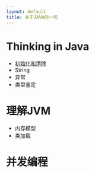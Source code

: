 ```yaml
---
layout: default
title: 关于JAVA的一切
---
```


# Thinking in Java
* [初始化和清除](gc.html)
* String
* 异常
* 类型鉴定

# 理解JVM
* 内存模型
* 类加载

# 并发编程